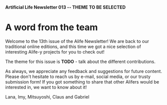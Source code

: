 **Artificial Life Newsletter 013 -- THEME TO BE SELECTED**

# A word from the team

Welcome to the 13th issue of the Alife Newsletter! We are back to our traditional online editions, and this time we got a nice selection of interesting Alife-y projects for you to check out!

The theme for this issue is **TODO** - talk about the different contributions.

As always, we appreciate any feedback and suggestions for future content. Please don't hesitate to reach us by e-mail, social media, or our trusty submission form! If you got something to share that other Alifers would be interested in, we want to know about it!

Lana, Imy, Mitsuyoshi, Claus and Gabriel
